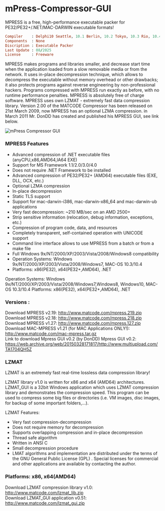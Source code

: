 # mPress-Compressor-GUI
MPRESS is a free, high-performance executable packer for PE32/PE32+/.NET/MAC-DARWIN executable formats!


```ruby
Compiler    : Delphi10 Seattle, 10.1 Berlin, 10.2 Tokyo, 10.3 Rio, 10.4 Sydney, 11 Alexandria, 12 Athens
Components  : None
Discription : Executable Packer
Last Update : 08/2025
License     : Freeware
```

MPRESS makes programs and libraries smaller, and decrease start time when the application loaded from a slow removable media or from the network. It uses in-place decompression technique, which allows to decompress the executable without memory overhead or other drawbacks; it also protects programs against reverse engineering by non-professional hackers. Programs compressed with MPRESS run exactly as before, with no runtime performance penalties.
MPRESS is absolutely free of charge software.
MPRESS uses own LZMAT - extremely fast data compression library.
Version 2.00 of the MATCODE Compressor has been released on 21st March 2009, now MPRESS has an optional LZMA compression.
in March 2011 Mr. DonDD has created and published his MPRESS GUI, see link below.


![mPress Compressor GUI](https://github.com/user-attachments/assets/08b297d4-e9ff-4d21-8039-bab74f1558ee)



### MPRESS Features

* Advanced compression of .NET executable files (anyCPU,x86,AMD64,IA64 EXE)
* Support for MS Framework 1.1/2.0/3.0/4.0
* Does not require .NET Framework to be installed
* Advanced compression of PE32/PE32+ (AMD64) executable files (EXE, DLL, OCX, etc.)
* Optional LZMA compression
* In-place decompression
* Static TLS support
* Support for mac-darwin-i386, mac-darwin-x86_64 and mac-darwin-ub applications
* Very fast decompression: ~210 MB/sec on an AMD 2500+
* Strip sensitive information (relocation, debug information, exceptions, etc.)
* Compression of program code, data, and resources
* Completely transparent, self-contained operation with UNICODE support
* Command line interface allows to use MPRESS from a batch or from a make file
* Full Windows 9x/NT/2000/XP/2003/Vista/2008/Windows8 compatibility
* Operation Systems: Windows 9x/NT/2000/XP/2003/Vista/2008/Windows7, MAC-OS 10.3/10.4
* Platforms: x86(PE32), x64(PE32+,AMD64), .NET

Operation Systems: Windows 9x/NT/2000/XP/2003/Vista/2008/Windows7,Windows8, Windows10, MAC-OS 10.3/10.4
Platforms: x86(PE32), x64(PE32+,AMD64), .NET

### Versions :  
Download MPRESS v2.19: http://www.matcode.com/mpress.219.zip  
Download MPRESS v2.18: http://www.matcode.com/mpress.218.zip  
Download MPRESS v1.27: http://www.matcode.com/mpress.127.zip  
Download MAC-MPRESS v1.21 (for MAC Applications ONLY!): http://www.matcode.com/mac-mpress.tar.gz  
Link to download Mpress GUI v0.2 (by DonDD) Mpress GUI v0.2:  https://web.archive.org/web/20150328171817/http://www.multiupload.com/TA1704QH5Z


### LZMAT
LZMAT is an extremely fast real-time lossless data compression library!

LZMAT library v1.0 is written for x86 and x64 (AMD64) architectures. LZMAT_GUI is a 32bit Windows application which uses LZMAT compression library and demonstrates the compression speed. This program can be used to compress some big files or directories (i.e. VM images, disc images, for backup of some important folders,...).

LZMAT Features:
* Very fast compression-decompression
* Does not require memory for decompression
* Supports overlapping compression and in-place decompression
* Thread safe algorithm
* Written in ANSI C
* Small decompression procedure
* LMAT algorithms and implementation are distributed under the terms of the GNU General Public License (GPL) . Special licenses for commercial and other applications are available by contacting the author.

### Platforms: x86, x64(AMD64)
Download LZMAT compression library v1.0:  http://www.matcode.com/lzmat_lib.zip  
Download LZMAT_GUI application v0.51:  http://www.matcode.com/lzmat_gui.zip
